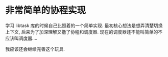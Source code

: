 # 非常简单的协程实现

学习 libtask 库的时候自己比照着的一个简单实现. 最初核心想法是想弄清楚切换上下文, 后来为了加深理解又撸了协程和调度器.
现在的调度器还不能叫简单的不应该叫调度器....

我应该还会继续完善这个玩具.
